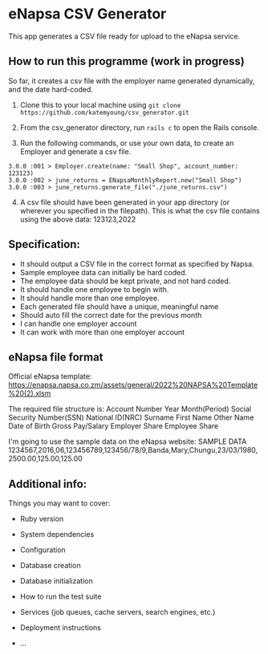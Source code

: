 # eNapsa CSV Generator

This app generates a CSV file ready for upload to the eNapsa service. 

## How to run this programme (work in progress)

So far, it creates a csv file with the employer name generated dynamically, and the date hard-coded.

1. Clone this  to your local machine using 
`git clone https://github.com/katemyoung/csv_generator.git`

2. From the csv_generator directory, run `rails c` to open the Rails console.

3. Run the following commands, or use your own data, to create an Employer and generate a csv file.

```
3.0.0 :001 > Employer.create(name: "Small Shop", account_number: 123123)
3.0.0 :002 > june_returns = ENapsaMonthlyReport.new("Small Shop")
3.0.0 :003 > june_returns.generate_file("./june_returns.csv")
```

4. A csv file should have been generated in your app directory (or wherever you specified in the filepath). This is what the csv file contains using the above data: 123123,2022


## Specification:

- It should output a CSV file in the correct format as specified by Napsa.
- Sample employee data can initially be hard coded.
- The employee data should be kept private, and not hard coded. 
- It should handle one employee to begin with.
- It should handle more than one employee.
- Each generated file should have a unique, meaningful name
- Should auto fill the correct date for the previous month
- I can handle one employer account
- It can work with more than one employer account


## eNapsa file format 
Official eNapsa template: https://enapsa.napsa.co.zm/assets/general/2022%20NAPSA%20Template%20(2).xlsm 

The required file structure is:
Account Number 	Year 	Month(Period) 	Social Security Number(SSN) 	National ID(NRC) 	Surname 	First Name 	Other Name 	Date of Birth 	Gross Pay/Salary 	Employer Share 	Employee Share

I'm going to use the sample data on the eNapsa website:
SAMPLE DATA
1234567,2016,06,123456789,123456/78/9,Banda,Mary,Chungu,23/03/1980,2500.00,125.00,125.00  

## Additional info:
Things you may want to cover:

* Ruby version

* System dependencies

* Configuration

* Database creation

* Database initialization

* How to run the test suite

* Services (job queues, cache servers, search engines, etc.)

* Deployment instructions

* ...